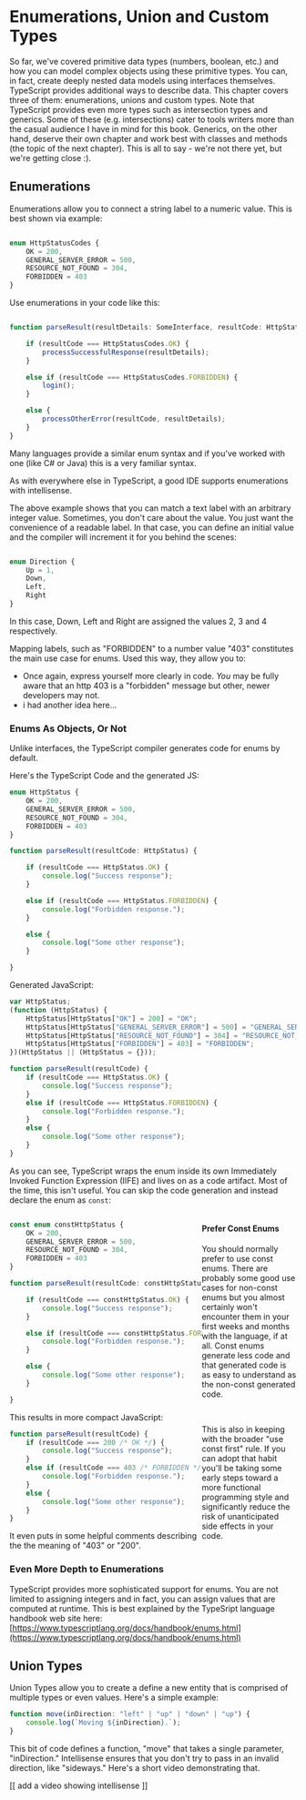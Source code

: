 # Enumerations, Union and Custom Types

So far, we've covered primitive data types (numbers, boolean, etc.) and how you can model complex objects using these primitive types. You can, in fact, create deeply nested data models using interfaces themselves. TypeScript provides additional ways to describe data. This chapter covers three of them: enumerations, unions and custom types. Note that TypeScript provides even more types such as intersection types and generics. Some of these (e.g. intersections) cater to tools writers more than the casual audience I have in mind for this book. Generics, on the other hand, deserve their own chapter and work best with classes and methods (the topic of the next chapter). This is all to say - we're not there yet, but we're getting close :).

## Enumerations

Enumerations allow you to connect a string label to a numeric value. This is best shown via example:

```TypeScript

enum HttpStatusCodes {
    OK = 200,
    GENERAL_SERVER_ERROR = 500,
    RESOURCE_NOT_FOUND = 304,
    FORBIDDEN = 403
}

```

Use enumerations in your code like this:

```TypeScript

function parseResult(resultDetails: SomeInterface, resultCode: HttpStatusCodes) {

    if (resultCode === HttpStatusCodes.OK) {
        processSuccessfulResponse(resultDetails);
    }

    else if (resultCode === HttpStatusCodes.FORBIDDEN) {
        login();
    }

    else {
        processOtherError(resultCode, resultDetails);
    }
}

```

Many languages provide a similar enum syntax and if you've worked with one (like C# or Java) this is a very familiar syntax.

As with everywhere else in TypeScript, a good IDE supports enumerations with intellisense.

The above example shows that you can match a text label with an arbitrary integer value. Sometimes, you don't care about the value. You just want the convenience of a readable label. In that case, you can define an initial value and the compiler will increment it for you behind the scenes:

```TypeScript

enum Direction {
    Up = 1,
    Down,
    Left,
    Right
}

```

In this case, Down, Left and Right are assigned the values 2, 3 and 4 respectively.

Mapping labels, such as "FORBIDDEN" to a number value "403" constitutes the main use case for enums. Used this way, they allow you to:
- Once again, express yourself more clearly in code. *You* may be fully aware that an http 403 is a "forbidden" message but other, newer developers may not.
- i had another idea here...

### Enums As Objects, Or Not

Unlike interfaces, the TypeScript compiler generates code for enums by default. 

Here's the TypeScript Code and the generated JS:

```TypeScript
enum HttpStatus {
    OK = 200,
    GENERAL_SERVER_ERROR = 500,
    RESOURCE_NOT_FOUND = 304,
    FORBIDDEN = 403
}

function parseResult(resultCode: HttpStatus) {

    if (resultCode === HttpStatus.OK) {
        console.log("Success response");
    }

    else if (resultCode === HttpStatus.FORBIDDEN) {
        console.log("Forbidden response.");
    }

    else {
        console.log("Some other response");
    }

}
```

Generated JavaScript:

```JavaScript
var HttpStatus;
(function (HttpStatus) {
    HttpStatus[HttpStatus["OK"] = 200] = "OK";
    HttpStatus[HttpStatus["GENERAL_SERVER_ERROR"] = 500] = "GENERAL_SERVER_ERROR";
    HttpStatus[HttpStatus["RESOURCE_NOT_FOUND"] = 304] = "RESOURCE_NOT_FOUND";
    HttpStatus[HttpStatus["FORBIDDEN"] = 403] = "FORBIDDEN";
})(HttpStatus || (HttpStatus = {}));

function parseResult(resultCode) {
    if (resultCode === HttpStatus.OK) {
        console.log("Success response");
    }
    else if (resultCode === HttpStatus.FORBIDDEN) {
        console.log("Forbidden response.");
    }
    else {
        console.log("Some other response");
    }
}

```

As you can see, TypeScript wraps the enum inside its own Immediately Invoked Function Expression (IIFE) and lives on as a code artifact. Most of the time, this isn't useful. You can skip the code generation and instead declare the enum as `const`:

<div style="float:right; width: 33%">
<h4>Prefer Const Enums</h4>
<p>
    You should normally prefer to use const enums. There are probably some good use cases for non-const enums but you almost certainly won't encounter them in your first weeks and months with the language, if at all. Const enums generate less code and that generated code is as easy to understand as the non-const generated code.
</p>
<br/>
<p>
    This is also in keeping with the broader "use const first" rule. If you can adopt that habit you'll be taking some early steps toward a more functional programming style and significantly reduce the risk of unanticipated side effects in your code.
</p>
</div>

```TypeScript

const enum constHttpStatus {
    OK = 200,
    GENERAL_SERVER_ERROR = 500,
    RESOURCE_NOT_FOUND = 304,
    FORBIDDEN = 403
}

function parseResult(resultCode: constHttpStatus) {

    if (resultCode === constHttpStatus.OK) {
        console.log("Success response");
    }

    else if (resultCode === constHttpStatus.FORBIDDEN) {
        console.log("Forbidden response.");
    }

    else {
        console.log("Some other response");
    }

}
```

This results in more compact JavaScript:

```JavaScript
function parseResult(resultCode) {
    if (resultCode === 200 /* OK */) {
        console.log("Success response");
    }
    else if (resultCode === 403 /* FORBIDDEN */) {
        console.log("Forbidden response.");
    }
    else {
        console.log("Some other response");
    }
}
```

It even puts in some helpful comments describing the the meaning of "403" or "200".

### Even More Depth to Enumerations

TypeScript provides more sophisticated support for enums. You are not limited to assigning integers and in fact, you can assign values that are computed at runtime. This is best explained by the TypeSript language handbook web site here: [https://www.typescriptlang.org/docs/handbook/enums.html](https://www.typescriptlang.org/docs/handbook/enums.html)

## Union Types

Union Types allow you to create a define a new entity that is comprised of multiple types or even values. Here's a simple example:

```TypeScript
function move(inDirection: "left" | "up" | "down" | "up") {
    console.log(`Moving ${inDirection}.`);
}
```

This bit of code defines a function, "move" that takes a single parameter, "inDirection." Intellisense ensures that you don't try to pass in an invalid direction, like "sideways." Here's a short video demonstrating that.

[[ add a video showing intellisense ]]


